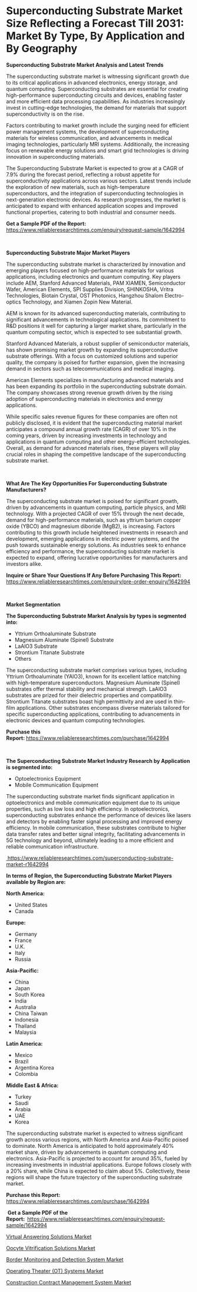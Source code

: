 <p><h1>Superconducting Substrate Market Size Reflecting a Forecast Till 2031: Market By Type, By Application and By Geography</h1></p><p><strong>Superconducting Substrate Market Analysis and Latest Trends</strong></p>
<p><p>The superconducting substrate market is witnessing significant growth due to its critical applications in advanced electronics, energy storage, and quantum computing. Superconducting substrates are essential for creating high-performance superconducting circuits and devices, enabling faster and more efficient data processing capabilities. As industries increasingly invest in cutting-edge technologies, the demand for materials that support superconductivity is on the rise.</p><p>Factors contributing to market growth include the surging need for efficient power management systems, the development of superconducting materials for wireless communication, and advancements in medical imaging technologies, particularly MRI systems. Additionally, the increasing focus on renewable energy solutions and smart grid technologies is driving innovation in superconducting materials.</p><p>The Superconducting Substrate Market is expected to grow at a CAGR of 7.9% during the forecast period, reflecting a robust appetite for superconductivity applications across various sectors. Latest trends include the exploration of new materials, such as high-temperature superconductors, and the integration of superconducting technologies in next-generation electronic devices. As research progresses, the market is anticipated to expand with enhanced application scopes and improved functional properties, catering to both industrial and consumer needs.</p></p>
<p><strong>Get a Sample PDF of the Report:&nbsp;</strong> <a href="https://www.reliableresearchtimes.com/enquiry/request-sample/1642994?utm_campaign=1777&utm_medium=2&utm_source=Github&utm_content=ia&utm_term=23102024&utm_id=superconducting-substrate">https://www.reliableresearchtimes.com/enquiry/request-sample/1642994</a></p>
<p>&nbsp;</p>
<p><strong>Superconducting Substrate Major Market Players</strong></p>
<p><p>The superconducting substrate market is characterized by innovation and emerging players focused on high-performance materials for various applications, including electronics and quantum computing. Key players include AEM, Stanford Advanced Materials, PAM XIAMEN, Semiconductor Wafer, American Elements, SPI Supplies Division, SHINKOSHA, Vritra Technologies, Biotain Crystal, OST Photonics, Hangzhou Shalom Electro-optics Technology, and Xiamen Zopin New Material.</p><p>AEM is known for its advanced superconducting materials, contributing to significant advancements in technological applications. Its commitment to R&D positions it well for capturing a larger market share, particularly in the quantum computing sector, which is expected to see substantial growth.</p><p>Stanford Advanced Materials, a robust supplier of semiconductor materials, has shown promising market growth by expanding its superconductive substrate offerings. With a focus on customized solutions and superior quality, the company is poised for further expansion, given the increasing demand in sectors such as telecommunications and medical imaging.</p><p>American Elements specializes in manufacturing advanced materials and has been expanding its portfolio in the superconducting substrate domain. The company showcases strong revenue growth driven by the rising adoption of superconducting materials in electronics and energy applications.</p><p>While specific sales revenue figures for these companies are often not publicly disclosed, it is evident that the superconducting material market anticipates a compound annual growth rate (CAGR) of over 10% in the coming years, driven by increasing investments in technology and applications in quantum computing and other energy-efficient technologies. Overall, as demand for advanced materials rises, these players will play crucial roles in shaping the competitive landscape of the superconducting substrate market.</p></p>
<p>&nbsp;</p>
<p><strong>What Are The Key Opportunities For Superconducting Substrate Manufacturers?</strong></p>
<p><p>The superconducting substrate market is poised for significant growth, driven by advancements in quantum computing, particle physics, and MRI technology. With a projected CAGR of over 15% through the next decade, demand for high-performance materials, such as yttrium barium copper oxide (YBCO) and magnesium diboride (MgB2), is increasing. Factors contributing to this growth include heightened investments in research and development, emerging applications in electric power systems, and the push towards sustainable energy solutions. As industries seek to enhance efficiency and performance, the superconducting substrate market is expected to expand, offering lucrative opportunities for manufacturers and investors alike.</p></p>
<p><strong>Inquire or Share Your Questions If Any Before Purchasing This Report:</strong> <a href="https://www.reliableresearchtimes.com/enquiry/pre-order-enquiry/1642994?utm_campaign=1777&utm_medium=2&utm_source=Github&utm_content=ia&utm_term=23102024&utm_id=superconducting-substrate">https://www.reliableresearchtimes.com/enquiry/pre-order-enquiry/1642994</a></p>
<p>&nbsp;</p>
<p><strong>Market Segmentation</strong></p>
<p><strong>The Superconducting Substrate Market Analysis by types is segmented into:</strong></p>
<p><ul><li>Yttrium Orthoaluminate Substrate</li><li>Magnesium Aluminate (Spinel) Substrate</li><li>LaAlO3 Substrate</li><li>Strontium Titanate Substrate</li><li>Others</li></ul></p>
<p><p>The superconducting substrate market comprises various types, including Yttrium Orthoaluminate (YAlO3), known for its excellent lattice matching with high-temperature superconductors. Magnesium Aluminate (Spinel) substrates offer thermal stability and mechanical strength. LaAlO3 substrates are prized for their dielectric properties and compatibility. Strontium Titanate substrates boast high permittivity and are used in thin-film applications. Other substrates encompass diverse materials tailored for specific superconducting applications, contributing to advancements in electronic devices and quantum computing technologies.</p></p>
<p><strong>Purchase this Report:&nbsp;</strong><a href="https://www.reliableresearchtimes.com/purchase/1642994?utm_campaign=1777&utm_medium=2&utm_source=Github&utm_content=ia&utm_term=23102024&utm_id=superconducting-substrate">https://www.reliableresearchtimes.com/purchase/1642994</a></p>
<p>&nbsp;</p>
<p><strong>The Superconducting Substrate Market Industry Research by Application is segmented into:</strong></p>
<p><ul><li>Optoelectronics Equipment</li><li>Mobile Communication Equipment</li></ul></p>
<p><p>The superconducting substrate market finds significant application in optoelectronics and mobile communication equipment due to its unique properties, such as low loss and high efficiency. In optoelectronics, superconducting substrates enhance the performance of devices like lasers and detectors by enabling faster signal processing and improved energy efficiency. In mobile communication, these substrates contribute to higher data transfer rates and better signal integrity, facilitating advancements in 5G technology and beyond, ultimately leading to a more efficient and reliable communication infrastructure.</p></p>
<p><a href="https://www.reliableresearchtimes.com/superconducting-substrate-market-r1642994?utm_campaign=1777&utm_medium=2&utm_source=Github&utm_content=ia&utm_term=23102024&utm_id=superconducting-substrate">&nbsp;https://www.reliableresearchtimes.com/superconducting-substrate-market-r1642994</a></p>
<p><strong>In terms of Region, the Superconducting Substrate Market Players available by Region are:</strong></p>
<p>
    <p> <strong> North America: </strong>
        <ul>
            <li>United States</li>
            <li>Canada</li>
        </ul>
        </p> 
    <p> <strong> Europe: </strong>
        <ul>
            <li>Germany</li>
            <li>France</li>
            <li>U.K.</li>
            <li>Italy</li>
            <li>Russia</li>
        </ul>
        </p> 
    <p> <strong> Asia-Pacific: </strong>
        <ul>
            <li>China</li>
            <li>Japan</li>
            <li>South Korea</li>
            <li>India</li>
            <li>Australia</li>
            <li>China Taiwan</li>
            <li>Indonesia</li>
            <li>Thailand</li>
            <li>Malaysia</li>
        </ul>
        </p> 
    <p> <strong> Latin America: </strong>
        <ul>
            <li>Mexico</li>
            <li>Brazil</li>
            <li>Argentina Korea</li>
            <li>Colombia</li>
        </ul>
        </p> 
    <p> <strong> Middle East & Africa: </strong>
        <ul>
            <li>Turkey</li>
            <li>Saudi</li>
            <li>Arabia</li>
            <li>UAE</li>
            <li>Korea</li>
        </ul>
    </p>
    </p>
<p><p>The superconducting substrate market is expected to witness significant growth across various regions, with North America and Asia-Pacific poised to dominate. North America is anticipated to hold approximately 40% market share, driven by advancements in quantum computing and electronics. Asia-Pacific is projected to account for around 35%, fueled by increasing investments in industrial applications. Europe follows closely with a 20% share, while China is expected to claim about 5%. Collectively, these regions will shape the future trajectory of the superconducting substrate market.</p></p>
<p><strong>Purchase this Report: </strong><a href="https://www.reliableresearchtimes.com/purchase/1642994?utm_campaign=1777&utm_medium=2&utm_source=Github&utm_content=ia&utm_term=23102024&utm_id=superconducting-substrate">https://www.reliableresearchtimes.com/purchase/1642994</a></p>
<p>&nbsp;<strong>Get a Sample PDF of the Report:&nbsp;&nbsp;</strong><a href="https://www.reliableresearchtimes.com/enquiry/request-sample/1642994?utm_campaign=1777&utm_medium=2&utm_source=Github&utm_content=ia&utm_term=23102024&utm_id=superconducting-substrate">https://www.reliableresearchtimes.com/enquiry/request-sample/1642994</a></p>
<p><strong></strong></p>
<p><p><a href="https://www.linkedin.com/pulse/unlocking-growth-potential-strategic-analysis-virtual-q914e?utm_campaign=1777&utm_medium=2&utm_source=Github&utm_content=ia&utm_term=23102024&utm_id=superconducting-substrate">Virtual Answering Solutions Market</a></p><p><a href="https://www.linkedin.com/pulse/oocyte-vitrification-solutions-landscape-product-spectrum-yjc1e?utm_campaign=1777&utm_medium=2&utm_source=Github&utm_content=ia&utm_term=23102024&utm_id=superconducting-substrate">Oocyte Vitrification Solutions Market</a></p><p><a href="https://www.linkedin.com/pulse/border-monitoring-detection-system-market-outlook-forecast-h0tce?utm_campaign=1777&utm_medium=2&utm_source=Github&utm_content=ia&utm_term=23102024&utm_id=superconducting-substrate">Border Monitoring and Detection System Market</a></p><p><a href="https://www.linkedin.com/pulse/operating-theater-ot-systems-market-segmentation-applications-l8hve?utm_campaign=1777&utm_medium=2&utm_source=Github&utm_content=ia&utm_term=23102024&utm_id=superconducting-substrate">Operating Theater (OT) Systems Market</a></p><p><a href="https://www.linkedin.com/pulse/mapping-construction-contract-management-system-market-trends-5bawe?utm_campaign=1777&utm_medium=2&utm_source=Github&utm_content=ia&utm_term=23102024&utm_id=superconducting-substrate">Construction Contract Management System Market</a></p></p>
